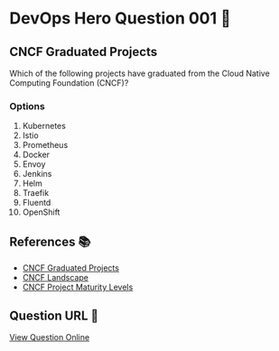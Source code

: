 # DevOps Hero Question 001 🚀

## CNCF Graduated Projects

Which of the following projects have graduated from the Cloud Native Computing Foundation (CNCF)?

### Options
1. Kubernetes
2. Istio
3. Prometheus
4. Docker
5. Envoy
6. Jenkins
7. Helm
8. Traefik
9. Fluentd
10. OpenShift

## References 📚
- [CNCF Graduated Projects](https://www.cncf.io/projects/)
- [CNCF Landscape](https://landscape.cncf.io/)
- [CNCF Project Maturity Levels](https://github.com/cncf/toc/blob/main/process/graduation_criteria.md)

## Question URL 🔗
[View Question Online](https://blog.session.it/quiz/decks/devops-hero/questions/001-question)